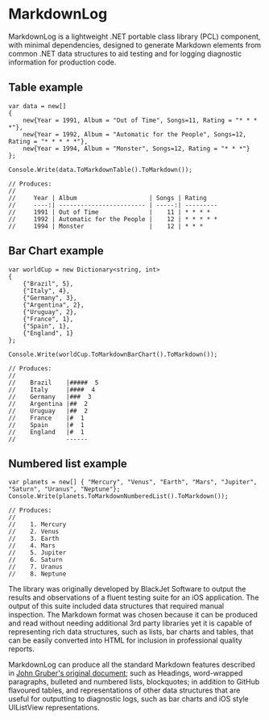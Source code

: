 MarkdownLog
===========

MarkdownLog is a lightweight .NET portable class library (PCL) component, with minimal dependencies, designed to generate Markdown elements from common .NET data structures to aid testing and for logging diagnostic information for production code.

Table example
-------------

    var data = new[]
    {
        new{Year = 1991, Album = "Out of Time", Songs=11, Rating = "* * * *"},
        new{Year = 1992, Album = "Automatic for the People", Songs=12, Rating = "* * * * *"},
        new{Year = 1994, Album = "Monster", Songs=12, Rating = "* * *"}
    };

    Console.Write(data.ToMarkdownTable().ToMarkdown());
    
    // Produces:
    //
    //     Year | Album                    | Songs | Rating   
    //     ----:| ------------------------ | -----:| --------- 
    //     1991 | Out of Time              |    11 | * * * *  
    //     1992 | Automatic for the People |    12 | * * * * *
    //     1994 | Monster                  |    12 | * * *    


Bar Chart example
----------------

    var worldCup = new Dictionary<string, int>
    {
        {"Brazil", 5},
        {"Italy", 4},
        {"Germany", 3},
        {"Argentina", 2},
        {"Uruguay", 2},
        {"France", 1},
        {"Spain", 1},
        {"England", 1}
    };

    Console.Write(worldCup.ToMarkdownBarChart().ToMarkdown());
    
    // Produces:
    //
    //    Brazil    |#####  5
    //    Italy     |####  4
    //    Germany   |###  3
    //    Argentina |##  2
    //    Uruguay   |##  2
    //    France    |#  1
    //    Spain     |#  1
    //    England   |#  1
    //              ------


Numbered list example 
---------------------

    var planets = new[] { "Mercury", "Venus", "Earth", "Mars", "Jupiter", "Saturn", "Uranus", "Neptune"};
    Console.Write(planets.ToMarkdownNumberedList().ToMarkdown());
    
    // Produces:
    //
    //    1. Mercury
    //    2. Venus
    //    3. Earth
    //    4. Mars
    //    5. Jupiter
    //    6. Saturn
    //    7. Uranus
    //    8. Neptune



The library was originally developed by BlackJet Software to output the results and observations of a fluent testing suite for an iOS application. The output of this suite included data structures that required manual inspection. The Markdown format was chosen because it can be produced and read without needing additional 3rd party libraries yet it is capable of representing rich data structures, such as lists, bar charts and tables, that can be easily converted into HTML for inclusion in professional quality reports.

MarkdownLog can produce all the standard Markdown features described in [John Gruber's original document](http://daringfireball.net/projects/markdown/); such as Headings, word-wrapped paragraphs, bulleted and numbered lists, blockquotes; in addition to GitHub flavoured tables, and representations of other data structures that are useful for outputting to diagnostic logs, such as bar charts and iOS style UIListView representations.
